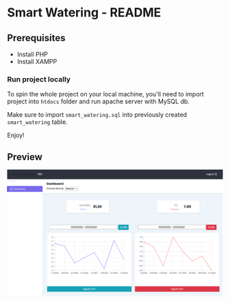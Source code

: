 # Smart Watering  - README

## Prerequisites
- Install PHP
- Install XAMPP

### Run project locally

To spin the whole project on your local machine, you'll need to import project into `htdocs` folder and run apache server with MySQL db.

Make sure to import `smart_watering.sql` into previously created `smart_watering` table.

Enjoy!


## Preview
![img.png](img.png)
